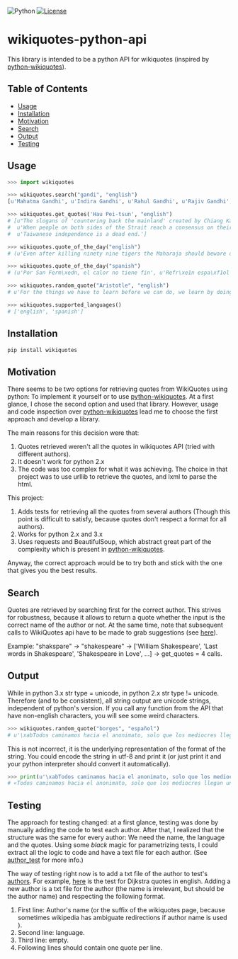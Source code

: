 ![Python](https://img.shields.io/badge/python-2.x%2F3.x-blue.svg)
[![License](https://img.shields.io/badge/license-MIT-blue.svg)](https://opensource.org/licenses/MIT)

# wikiquotes-python-api

This library is intended to be a python API for wikiquotes (inspired by [python-wikiquotes](https://github.com/federicotdn/python-wikiquotes/)).

## Table of Contents
  * [Usage](#usage)
  * [Installation](#installation)
  * [Motivation](#motivation)
  * [Search](#search)
  * [Output](#output)
  * [Testing](#testing)

## Usage
```python
>>> import wikiquotes

>>> wikiquotes.search("gandi", "english")
[u'Mahatma Gandhi', u'Indira Gandhi', u'Rahul Gandhi', u'Rajiv Gandhi', u'Arun Manilal Gandhi', u'Gandhi (film)', u'Anand Gandhi', u'Virchand Gandhi', u'Maneka Gandhi', u'Blindness']

>>> wikiquotes.get_quotes('Hau Pei-tsun', "english")
# [u"The slogans of 'countering back the mainland' created by Chiang Kai-shek and 'liberating Taiwan' by Mao Zedong several decades ago should be forgotten because none of them could be put into practice.",
#  u'When people on both sides of the Strait reach a consensus on their political system, unification will come to fruition naturally.',
#  u'Taiwanese independence is a dead end.']

>>> wikiquotes.quote_of_the_day("english")
# (u'Even after killing ninety nine tigers the Maharaja should beware of the hundredth.', u'Kalki Krishnamurthy')

>>> wikiquotes.quote_of_the_day("spanish")
# (u'Por San Ferm\xedn, el calor no tiene fin', u'Refr\xe1n espa\xf1ol')

>>> wikiquotes.random_quote("Aristotle", "english")
# u'For the things we have to learn before we can do, we learn by doing.'

>>> wikiquotes.supported_languages()
# ['english', 'spanish']
```

## Installation
```sh
pip install wikiquotes
```
## Motivation
There seems to be two options for retrieving quotes from WikiQuotes using python: To implement it yourself or to use [python-wikiquotes](https://github.com/federicotdn/python-wikiquotes/).
At a first glance, I chose the second option and used that library. However, usage and code inspection over [python-wikiquotes](https://github.com/federicotdn/python-wikiquotes/) lead me to choose the first approach and develop a library.

The main reasons for this decision were that:
1. Quotes retrieved weren't all the quotes in wikiquotes API (tried with different authors).
2. It doesn't work for python 2.x
2. The code was too complex for what it was achieving. The choice in that project was to use urllib to retrieve the quotes, and lxml to parse the html.

This project:
1. Adds tests for retrieving all the quotes from several authors (Though this point is difficult to satisfy, because quotes don't respect a format for all authors).
2. Works for python 2.x and 3.x
3. Uses requests and BeautifulSoup, which abstract great part of the complexity which is present in [python-wikiquotes](https://github.com/federicotdn/python-wikiquotes/).

Anyway, the correct approach would be to try both and stick with the one that gives you the best results.

## Search
Quotes are retrieved by searching first for the correct author. This strives for robustness, because it allows to return a quote whether the input is the correct name of the author or not. At the same time, note that subsequent calls to WikiQuotes api have to be made to grab suggestions (see [here](https://github.com/FranDepascuali/wikiquotes-python-api/blob/master/wikiquotes/managers/api_manager.py#L20)).

Example:
"shakspare" -> "shakespeare" -> ['William Shakespeare', 'Last words in Shakespeare', 'Shakespeare in Love', ...]
-> get_quotes = 4 calls.

## Output

While in python 3.x str type = unicode, in python 2.x str type != unicode. Therefore (and to be consistent), all string output are unicode strings, independent of python's version.
If you call any function from the API that have non-english characters, you will see some weird characters.
```python
>>> wikiquotes.random_quote("borges", "español")
# u'\xabTodos caminamos hacia el anonimato, solo que los mediocres llegan un poco antes\xbb.'
```
This is not incorrect, it is the underlying representation of the format of the string.
You could encode the string in utf-8 and print it (or just print it and your python interpreter should convert it automatically).
```python
>>> print(u'\xabTodos caminamos hacia el anonimato, solo que los mediocres llegan un poco antes\xbb.'.encode('utf8'))
# «Todos caminamos hacia el anonimato, solo que los mediocres llegan un poco antes».
```

## Testing
The approach for testing changed: at a first glance, testing was done by manually adding the code to test each author.
After that, I realized that the structure was the same for every author: We need the name, the language and the quotes. Using some *black* magic for parametrizing tests, I could extract all the logic to code and have a text file for each author. (See [author_test](https://github.com/FranDepascuali/wikiquotes-python-api/blob/master/tests/test_suite/author_test.py) for more info.)

The way of testing right now is to add a txt file of the author to test's [authors](https://github.com/FranDepascuali/wikiquotes-python-api/tree/master/tests/authors). For example, [here](https://github.com/FranDepascuali/wikiquotes-python-api/blob/master/tests/authors/dijkstra.txt) is the test for Dijkstra quotes in english.
Adding a new author is a txt file for the author (the name is irrelevant, but should be the author name) and respecting the following format.
1. First line: Author's name (or the suffix of the wikiquotes page, because sometimes wikipedia has ambiguate redirections if author name is used ).
2. Second line: language.
3. Third line: empty.
4. Following lines should contain one quote per line.
